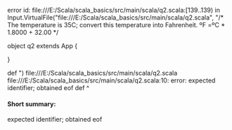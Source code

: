 error id: file:///E:/Scala/scala_basics/src/main/scala/q2.scala:[139..139) in Input.VirtualFile("file:///E:/Scala/scala_basics/src/main/scala/q2.scala", "/* 
The temperature is 35C; convert this temperature into Fahrenheit.
ºF =ºC * 1.8000 + 32.00
*/

object q2 extends App {

}

def ")
file:///E:/Scala/scala_basics/src/main/scala/q2.scala
file:///E:/Scala/scala_basics/src/main/scala/q2.scala:10: error: expected identifier; obtained eof
def 
    ^
#### Short summary: 

expected identifier; obtained eof